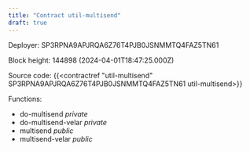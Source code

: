 ```yaml
---
title: "Contract util-multisend"
draft: true
---
```

Deployer: SP3RPNA9APJRQA6Z76T4PJB0JSNMMTQ4FAZ5TN61


 



Block height: 144898 (2024-04-01T18:47:25.000Z)

Source code: {{<contractref "util-multisend" SP3RPNA9APJRQA6Z76T4PJB0JSNMMTQ4FAZ5TN61 util-multisend>}}

Functions:

* do-multisend _private_
* do-multisend-velar _private_
* multisend _public_
* multisend-velar _public_
